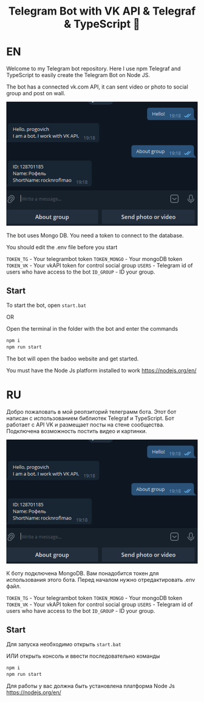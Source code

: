 

<h1 align="center">Telegram Bot with VK API & Telegraf & TypeScript 👋</h1>

# EN

Welcome to my Telegram bot repository. Here I use npm Telegraf and TypeScript to easily create the Telegram Bot on Node JS.

The bot has a connected vk.com API, it can sent video or photo to social group and post on wall.

![](https://github.com/Progovich/typescript-telegram-vkapi/blob/master/other/bot.png)



The bot uses Mongo DB. You need a token to connect to the database. 

You should edit the .env file before you start

`TOKEN_TG` - Your telegrambot token
`TOKEN_MONGO` - Your mongoDB token
`TOKEN_VK` - Your vkAPI token for control social group
`USERS` - Telegram id of users who have access to the bot
`ID_GROUP` - ID your group.

##  Start

To start the bot, open `start.bat`

OR

Open the terminal in the folder with the bot and enter the commands

```sh
npm i
npm run start
```

The bot will open the badoo website and get started.

You must have the Node Js platform installed to work
https://nodejs.org/en/

# RU

Добро пожаловать в мой реопзиторий телеграмм бота. Этот бот написан с использованием библиотек Telegraf и TypeScript. Бот работает с API VK и размещает посты на стене сообщества. Подключена возможность постить видео и картинки.

![](https://github.com/Progovich/typescript-telegram-vkapi/blob/master/other/bot.png)

К боту подключена MongoDB. Вам понадобится токен для использования этого бота.
Перед началом нужно отредактировать .env файл.

`TOKEN_TG` - Your telegrambot token
`TOKEN_MONGO` - Your mongoDB token
`TOKEN_VK` - Your vkAPI token for control social group
`USERS` - Telegram id of users who have access to the bot
`ID_GROUP` - ID your group.

##  Start

Для запуска необходимо открыть `start.bat`

ИЛИ открыть консоль и ввести последовательно команды

```sh
npm i
npm run start
```

Для работы у вас должна быть установлена платформа Node Js
https://nodejs.org/en/

